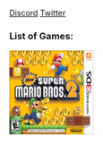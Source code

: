 [Discord](https://discord.gg/8WAEGuM)
[Twitter](https://twitter.com/GG21_Grewdon)

### List of Games:

<img src="https://github.com/GrewdonGaming21/3DS-Game-Demos/blob/master/New%20Super%20Mario%20Bros.%202/NSMB2_NA_box_cover.png?raw=true" alt="New Super Mario Bros. 2" width="150" height="150"> 

